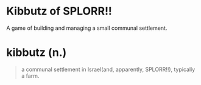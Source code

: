 # Kibbutz of SPLORR!!

A game of building and managing a small communal settlement.

# kibbutz (n.)
> a communal settlement in Israel(and, apparently, SPLORR!!), typically a farm.